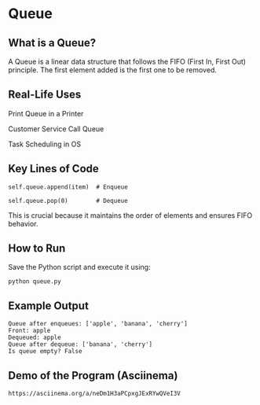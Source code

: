 
# Queue

## What is a Queue?

A Queue is a linear data structure that follows the FIFO (First In, First Out) principle. The first element added is the first one to be removed.

## Real-Life Uses
Print Queue in a Printer

Customer Service Call Queue

Task Scheduling in OS

## Key Lines of Code
```
self.queue.append(item)  # Enqueue

self.queue.pop(0)        # Dequeue
```
This is crucial because it maintains the order of elements and ensures FIFO behavior.
## How to Run
Save the Python script and execute it using:
```
python queue.py
```

## Example Output
```
Queue after enqueues: ['apple', 'banana', 'cherry']
Front: apple
Dequeued: apple
Queue after dequeue: ['banana', 'cherry']
Is queue empty? False
```
## Demo of the Program (Asciinema)
```
https://asciinema.org/a/neDm1H3aPCpxgJExRYwQVeI3V
```
